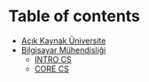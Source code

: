 # Table of contents

* [Açık Kaynak Üniversite](README.md)
* [Bilgisayar Mühendisliği](computer-science/README.md)
  * [INTRO CS](computer-science/intro-cs.md)
  * [CORE CS](computer-science/core-cs.md)

